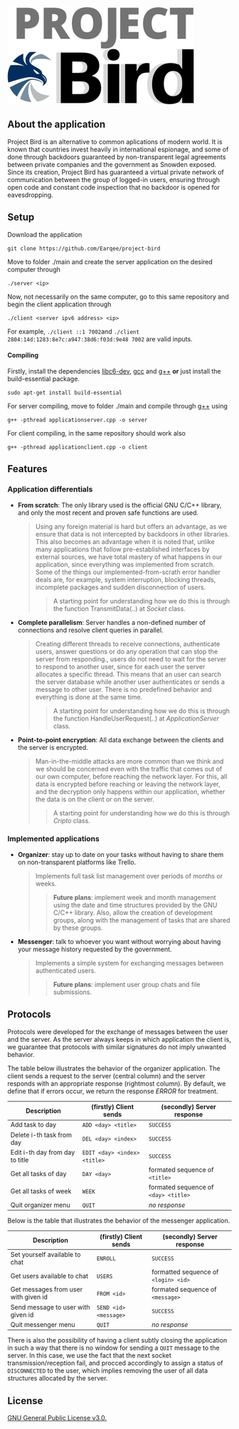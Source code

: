 
![Test Image 6](images/logo.jpg)

## About the application

Project Bird is an alternative to common aplications of modern world. It is known that countries invest heavily in international espionage, and some of done through backdoors guaranteed by non-transparent legal agreements between private companies and the government as Snowden exposed. Since its creation, Project Bird has guaranteed a virtual private network of communication between the group of logged-in users, ensuring through open code and constant code inspection that no backdoor is opened for eavesdropping.

## Setup

Download the application

    git clone https://github.com/Earqee/project-bird

Move to folder ./main and create the server application on the desired computer through

    ./server <ip>

Now, not necessarily on the same computer, go to this same repository and begin the client application through

    ./client <server ipv6 address> <ip>

For example, `./client ::1 7002`and `./client 2804:14d:1283:8e7c:a947:38d6:f03d:9e48 7002` are valid inputs.

#### Compiling

Firstly, install the dependencies [libc6-dev](https://packages.debian.org/search?keywords=libc6-dev), [gcc](https://packages.debian.org/search?keywords=gcc) and [g++](https://packages.debian.org/search?keywords=g%2B%2B) **or** just install the build-essential package.

    sudo apt-get install build-essential 

For server compiling, move to folder ./main and compile through [g++](https://packages.debian.org/search?keywords=g%2B%2B) using

    g++ -pthread applicationserver.cpp -o server

For client compiling, in the same repository should work also

    g++ -pthread applicationclient.cpp -o client
    
    
## Features

### Application differentials

- **From scratch**: The only library used is the official GNU C/C++ library, and only the most recent and proven safe functions are used. 
    > Using any foreign material is hard but offers an advantage, as we ensure that data is not intercepted by backdoors in other libraries. This also becomes an advantage when it is noted that, unlike many applications that follow pre-established interfaces by external sources, we have total mastery of what happens in our application, since everything was implemented from scratch. Some of the things our implemented-from-scrath error handler deals are, for example, system interruption, blocking threads, incomplete packages and sudden disconnection of users.
    >> A starting point for understanding how we do this is through the function TransmitData(..) at *Socket* class.
    
- **Complete parallelism**: Server handles a non-defined number of connections and resolve client queries in parallel.
    > Creating different threads to receive connections, authenticate users, answer questions or do any operation that can stop the server from responding., users do not need to wait for the server to respond to another user, since for each user the server allocates a specific thread. This means that an user can search the server database while another user authenticates or sends a message to other user. There is no predefined behavior and everything is done at the same time.
    >> A starting point for understanding how we do this is through the function HandleUserRequest(..) at *ApplicationServer* class.

- **Point-to-point encryption**: All data exchange between the clients and the server is encrypted.
    > Man-in-the-middle attacks are more common than we think and we should be concerned even with the traffic that comes out of our own computer, before reaching the network layer. For this, all data is encrypted before reaching or leaving the network layer, and the decryption only happens within our application, whether the data is on the client or on the server.
    >> A starting point for understanding how we do this is through *Cripto* class.

### Implemented applications

- **Organizer**: stay up to date on your tasks without having to share them on non-transparent platforms like Trello.
    > Implements full task list management over periods of months or weeks. 
    >> **Future plans**: implement week and month management using the date and time structures provided by the GNU C/C++ library. Also, allow the creation of development groups, along with the management of tasks that are shared by these groups.
    
- **Messenger**: talk to whoever you want without worrying about having your message history requested by the government.
    > Implements a simple system for exchanging messages between authenticated users.
    >> **Future plans**: implement user group chats and file submissions.

## Protocols

Protocols were developed for the exchange of messages between the user and the server. As the server always keeps in which application the client is, we guarantee that protocols with similar signatures do not imply unwanted behavior.

The table below illustrates the behavior of the organizer application. The client sends a request to the server (central column) and the server responds with an appropriate response (rightmost column). By default, we define that if errors occur, we return the response *ERROR* for treatment.

| Description | (firstly) Client sends | (secondly) Server response |
| --- | --- | --- | 
| Add task to day | `ADD <day> <title>` | `SUCCESS` | 
| Delete i-th task from day | `DEL <day> <index>` | `SUCCESS` | 
| Edit i-th day from day to title | `EDIT <day> <index> <title>` | `SUCCESS` | 
| Get all tasks of day | `DAY <day>` | formated sequence of `<title>` | 
| Get all tasks of week | `WEEK` | formated sequence of `<day> <title>` | 
| Quit organizer menu | `QUIT` | *no response* | 

Below is the table that illustrates the behavior of the messenger application.

| Description | (firstly) Client sends | (secondly) Server response |
| --- | --- | --- | 
| Set yourself available to chat |  `ENROLL` | `SUCCESS` | 
| Get users available to chat | `USERS` | formatted sequence of `<login> <id>` | 
| Get messages from user with given id | `FROM <id>` | formated sequence of `<message>` | 
| Send message to user with given id | `SEND <id> <message>` | `SUCCESS` | 
| Quit messenger menu | `QUIT` | *no response* | 

There is also the possibility of having a client subtly closing the application in such a way that there is no window for sending a `QUIT` message to the server. In this case, we use the fact that the next socket transmission/reception fail, and procced accordingly to assign a status of `DISCONNECTED` to the user, which implies removing the user of all data structures allocated by the server.
 
## License

[GNU General Public License v3.0.](https://github.com/Earqee/project-bird/blob/master/LICENSE)
